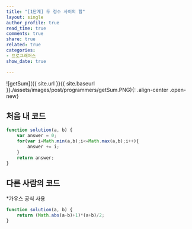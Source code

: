 ```yaml
---
title: "[1단계] 두 정수 사이의 합"
layout: single
author_profile: true
read_time: true
comments: true
share: true
related: true
categories:
- 프로그래머스
show_date: true

---
```


![getSum]({{ site.url }}{{ site.baseurl }}./assets/images/post/programmers/getSum.PNG){: .align-center .open-new}


<!-- ![getSum](./image/getSum.PNG) -->
## 처음 내 코드
```js
function solution(a, b) {
    var answer = 0;
    for(var i=Math.min(a,b);i<=Math.max(a,b);i++){
        answer += i;
    }
    return answer;
}
```
## 다른 사람의 코드
*가우스 공식 사용
```js
function solution(a, b) {
    return (Math.abs(a-b)+1)*(a+b)/2;
}
```
